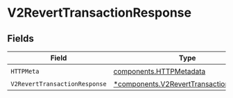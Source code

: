 # V2RevertTransactionResponse


## Fields

| Field                                                                                             | Type                                                                                              | Required                                                                                          | Description                                                                                       |
| ------------------------------------------------------------------------------------------------- | ------------------------------------------------------------------------------------------------- | ------------------------------------------------------------------------------------------------- | ------------------------------------------------------------------------------------------------- |
| `HTTPMeta`                                                                                        | [components.HTTPMetadata](../../models/components/httpmetadata.md)                                | :heavy_check_mark:                                                                                | N/A                                                                                               |
| `V2RevertTransactionResponse`                                                                     | [*components.V2RevertTransactionResponse](../../models/components/v2reverttransactionresponse.md) | :heavy_minus_sign:                                                                                | OK                                                                                                |